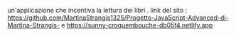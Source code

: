 un'applicazione che incentiva la lettura dei libri .
link del sito : https://github.com/MartinaStrangis1325/Progetto-JavaScript-Advanced-di-Martina-Strangis- e https://sunny-croquembouche-db05f4.netlify.app

